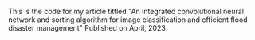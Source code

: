 This is the code for my article tittled "An integrated convolutional neural network and sorting algorithm for image classification and efficient flood disaster management"
Published on April, 2023
